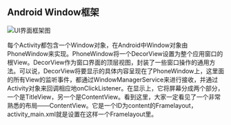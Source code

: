 ## Android Window框架
![UI界面框架图](http://upload-images.jianshu.io/upload_images/5361549-1f09ec984d3aabf5.png?imageMogr2/auto-orient/strip%7CimageView2/2/w/1240)

每个Activity都包含一个Window对象，在Android中Window对象由PhoneWindow来实现。PhoneWindow将一个DecorView设置为整个应用窗口的根View。DecorView作为窗口界面的顶层视图，封装了一些窗口操作的通用方法。可以说，DecorView将要显示的具体内容呈现在了PhoneWindow上，这里面的所有View的监听事件，都通过WindowManagerService来进行接收，并通过Activity对象来回调相应地onClickListener。在显示上，它将屏幕分成两个部分，一个是TitleView，另一个是ContentView。看到这里，大家一定看见了一个非常熟悉的布局——ContentView。它是一个ID为content的Framelayout，activity_main.xml就是设置在这样一个Framelayout里。

